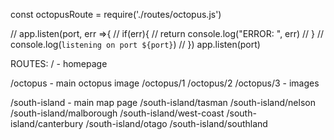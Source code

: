 const octopusRoute = require('./routes/octopus.js')

// app.listen(port, err =>{
//  if(err){
//   return console.log("ERROR: ", err)
//  }
//  console.log(`listening on port ${port}`)
// })
app.listen(port)







ROUTES:
/ - homepage

/octopus - main octopus image
/octopus/1
/octopus/2
/octopus/3 - images

/south-island - main map page
/south-island/tasman
/south-island/nelson
/south-island/malborough
/south-island/west-coast
/south-island/canterbury
/south-island/otago
/south-island/southland